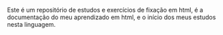 Este é um repositório de estudos e exercícios de fixação em html, é a documentação do meu aprendizado em html, e o início dos meus estudos nesta linguagem.

